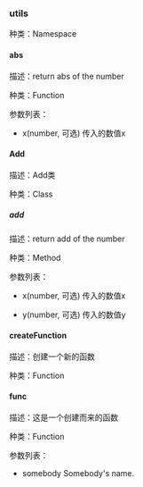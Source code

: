 
### utils


种类：Namespace


#### abs


描述：return abs of the number


种类：Function


参数列表：

- x(number, 可选) 传入的数值x




#### Add


描述：Add类


种类：Class


##### add


描述：return add of the number


种类：Method


参数列表：

- x(number, 可选) 传入的数值x




- y(number, 可选) 传入的数值y




#### createFunction


描述：创建一个新的函数


种类：Function


#### func


描述：这是一个创建而来的函数


种类：Function


参数列表：
- somebody Somebody's name.
